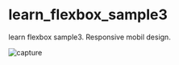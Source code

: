 # learn_flexbox_sample3
learn flexbox sample3. Responsive mobil design.

![capture](https://user-images.githubusercontent.com/16656350/35535465-ba41589a-0554-11e8-94e6-5954f3b3f5b1.PNG)
